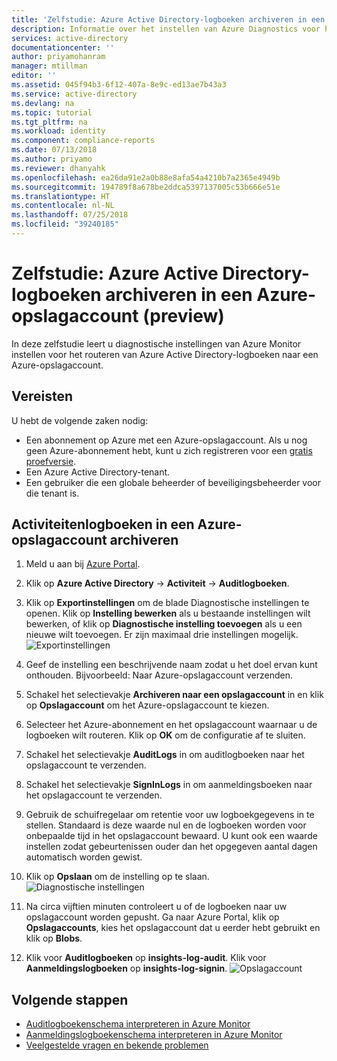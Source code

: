 ```yaml
---
title: 'Zelfstudie: Azure Active Directory-logboeken archiveren in een Azure-opslagaccount (preview) | Microsoft Docs'
description: Informatie over het instellen van Azure Diagnostics voor het pushen van Azure Active Directory-logboeken naar een opslagaccount (preview)
services: active-directory
documentationcenter: ''
author: priyamohanram
manager: mtillman
editor: ''
ms.assetid: 045f94b3-6f12-407a-8e9c-ed13ae7b43a3
ms.service: active-directory
ms.devlang: na
ms.topic: tutorial
ms.tgt_pltfrm: na
ms.workload: identity
ms.component: compliance-reports
ms.date: 07/13/2018
ms.author: priyamo
ms.reviewer: dhanyahk
ms.openlocfilehash: ea26da91e2a0b88e8afa54a4210b7a2365e4949b
ms.sourcegitcommit: 194789f8a678be2ddca5397137005c53b666e51e
ms.translationtype: HT
ms.contentlocale: nl-NL
ms.lasthandoff: 07/25/2018
ms.locfileid: "39240185"
---
```

# <a name="tutorial-archive-azure-active-directory-logs-to-an-azure-storage-account-preview"></a>Zelfstudie: Azure Active Directory-logboeken archiveren in een Azure-opslagaccount (preview)

In deze zelfstudie leert u diagnostische instellingen van Azure Monitor instellen voor het routeren van Azure Active Directory-logboeken naar een Azure-opslagaccount.

## <a name="prerequisites"></a>Vereisten 

U hebt de volgende zaken nodig:

* Een abonnement op Azure met een Azure-opslagaccount. Als u nog geen Azure-abonnement hebt, kunt u zich registreren voor een [gratis proefversie](https://azure.microsoft.com/free/).
* Een Azure Active Directory-tenant.
* Een gebruiker die een globale beheerder of beveiligingsbeheerder voor die tenant is.

## <a name="archive-logs-to-an-azure-storage-account"></a>Activiteitenlogboeken in een Azure-opslagaccount archiveren

1. Meld u aan bij [Azure Portal](https://portal.azure.com). 
2. Klik op **Azure Active Directory** -> **Activiteit** -> **Auditlogboeken**. 
3. Klik op **Exportinstellingen** om de blade Diagnostische instellingen te openen. Klik op **Instelling bewerken** als u bestaande instellingen wilt bewerken, of klik op **Diagnostische instelling toevoegen** als u een nieuwe wilt toevoegen. Er zijn maximaal drie instellingen mogelijk. 
    ![Exportinstellingen](./media/reporting-azure-monitor-diagnostics-azure-storage-account/ExportSettings.png "Exportinstellingen")

4. Geef de instelling een beschrijvende naam zodat u het doel ervan kunt onthouden. Bijvoorbeeld: Naar Azure-opslagaccount verzenden. 
5. Schakel het selectievakje **Archiveren naar een opslagaccount** in en klik op **Opslagaccount** om het Azure-opslagaccount te kiezen. 
6. Selecteer het Azure-abonnement en het opslagaccount waarnaar u de logboeken wilt routeren. Klik op **OK** om de configuratie af te sluiten.
7. Schakel het selectievakje **AuditLogs** in om auditlogboeken naar het opslagaccount te verzenden. 
8. Schakel het selectievakje **SignInLogs** in om aanmeldingsboeken naar het opslagaccount te verzenden.
9. Gebruik de schuifregelaar om retentie voor uw logboekgegevens in te stellen. Standaard is deze waarde nul en de logboeken worden voor onbepaalde tijd in het opslagaccount bewaard. U kunt ook een waarde instellen zodat gebeurtenissen ouder dan het opgegeven aantal dagen automatisch worden gewist.
10. Klik op **Opslaan** om de instelling op te slaan.
    ![Diagnostische instellingen](./media/reporting-azure-monitor-diagnostics-azure-storage-account/DiagnosticSettings.png "Diagnostische instellingen")

11. Na circa vijftien minuten controleert u of de logboeken naar uw opslagaccount worden gepusht. Ga naar Azure Portal, klik op **Opslagaccounts**, kies het opslagaccount dat u eerder hebt gebruikt en klik op **Blobs**. 
12. Klik voor **Auditlogboeken** op **insights-log-audit**. Klik voor **Aanmeldingslogboeken** op **insights-log-signin**.
    ![Opslagaccount](./media/reporting-azure-monitor-diagnostics-azure-storage-account/StorageAccount.png "Opslagaccount")

## <a name="next-steps"></a>Volgende stappen

* [Auditlogboekenschema interpreteren in Azure Monitor](reporting-azure-monitor-diagnostics-audit-log-schema.md)
* [Aanmeldingslogboekenschema interpreteren in Azure Monitor](reporting-azure-monitor-diagnostics-sign-in-log-schema.md)
* [Veelgestelde vragen en bekende problemen](reporting-azure-monitor-diagnostics-overview.md#frequently-asked-questions)